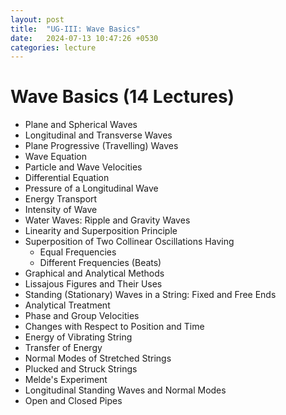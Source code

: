 ```yaml
---
layout: post
title:  "UG-III: Wave Basics"
date:   2024-07-13 10:47:26 +0530
categories: lecture
---
```


# Wave Basics (14 Lectures)

- Plane and Spherical Waves
- Longitudinal and Transverse Waves
- Plane Progressive (Travelling) Waves
- Wave Equation
- Particle and Wave Velocities
- Differential Equation
- Pressure of a Longitudinal Wave
- Energy Transport
- Intensity of Wave
- Water Waves: Ripple and Gravity Waves
- Linearity and Superposition Principle
- Superposition of Two Collinear Oscillations Having
  - Equal Frequencies
  - Different Frequencies (Beats)
- Graphical and Analytical Methods
- Lissajous Figures and Their Uses
- Standing (Stationary) Waves in a String: Fixed and Free Ends
- Analytical Treatment
- Phase and Group Velocities
- Changes with Respect to Position and Time
- Energy of Vibrating String
- Transfer of Energy
- Normal Modes of Stretched Strings
- Plucked and Struck Strings
- Melde's Experiment
- Longitudinal Standing Waves and Normal Modes
- Open and Closed Pipes
